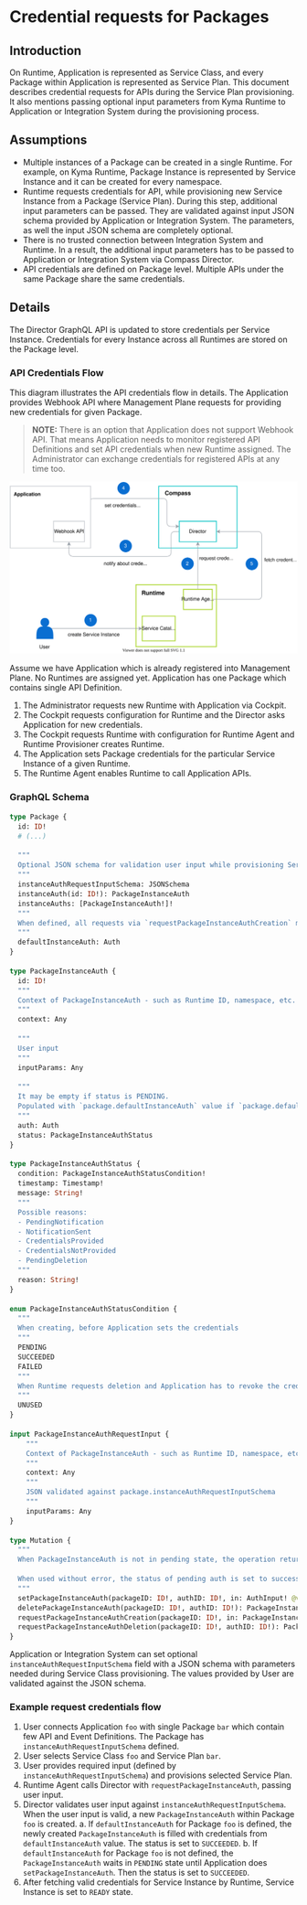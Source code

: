 # Credential requests for Packages

## Introduction

On Runtime, Application is represented as Service Class, and every Package within Application is represented as Service Plan. This document describes credential requests for APIs during the Service Plan provisioning. It also mentions passing optional input parameters from Kyma Runtime to Application or Integration System during the provisioning process.

## Assumptions

- Multiple instances of a Package can be created in a single Runtime. For example, on Kyma Runtime, Package Instance is represented by Service Instance and it can be created for every namespace.
- Runtime requests credentials for API, while provisioning new Service Instance from a Package (Service Plan). During this step, additional input parameters can be passed. They are validated against input JSON schema provided by Application or Integration System. The parameters, as well the input JSON schema are completely optional.
- There is no trusted connection between Integration System and Runtime. In a result, the additional input parameters has to be passed to Application or Integration System via Compass Director.
- API credentials are defined on Package level. Multiple APIs under the same Package share the same credentials.

## Details

The Director GraphQL API is updated to store credentials per Service Instance. Credentials for every Instance across all Runtimes are stored on the Package level.

### API Credentials Flow

This diagram illustrates the API credentials flow in details. The Application provides Webhook API where Management Plane requests for providing new credentials for given Package.

> **NOTE:** There is an option that Application does not support Webhook API. That means Application needs to monitor registered API Definitions and set API credentials when new Runtime assigned. The Administrator can exchange credentials for registered APIs at any time too.

![Application Webhook](./assets/api-credentials-flow.svg)

Assume we have Application which is already registered into Management Plane. No Runtimes are assigned yet. Application has one Package which contains single API Definition.

1. The Administrator requests new Runtime with Application via Cockpit.
2. The Cockpit requests configuration for Runtime and the Director asks Application for new credentials.
3. The Cockpit requests Runtime with configuration for Runtime Agent and Runtime Provisioner creates Runtime.
4. The Application sets Package credentials for the particular Service Instance of a given Runtime.
5. The Runtime Agent enables Runtime to call Application APIs.

### GraphQL Schema

```graphql
type Package {
  id: ID!
  # (...)

  """
  Optional JSON schema for validation user input while provisioning Service Class.
  """
  instanceAuthRequestInputSchema: JSONSchema
  instanceAuth(id: ID!): PackageInstanceAuth
  instanceAuths: [PackageInstanceAuth!]!
  """
  When defined, all requests via `requestPackageInstanceAuthCreation` mutation fallback to defaultInstanceAuth.
  """
  defaultInstanceAuth: Auth
}

type PackageInstanceAuth {
  id: ID!
  """
  Context of PackageInstanceAuth - such as Runtime ID, namespace, etc.
  """
  context: Any

  """
  User input
  """
  inputParams: Any
  
  """
  It may be empty if status is PENDING.
  Populated with `package.defaultInstanceAuth` value if `package.defaultAuth` is defined. If not, Compass notifies Application/Integration System about the Auth request.
  """
  auth: Auth
  status: PackageInstanceAuthStatus
}

type PackageInstanceAuthStatus {
  condition: PackageInstanceAuthStatusCondition!
  timestamp: Timestamp!
  message: String!
  """
  Possible reasons:
  - PendingNotification
  - NotificationSent
  - CredentialsProvided
  - CredentialsNotProvided
  - PendingDeletion
  """
  reason: String!
}

enum PackageInstanceAuthStatusCondition {
  """
  When creating, before Application sets the credentials
  """
  PENDING
  SUCCEEDED
  FAILED
  """
  When Runtime requests deletion and Application has to revoke the credentials
  """
  UNUSED
}

input PackageInstanceAuthRequestInput {
	"""
	Context of PackageInstanceAuth - such as Runtime ID, namespace, etc.
	"""
	context: Any
	"""
	JSON validated against package.instanceAuthRequestInputSchema
	"""
	inputParams: Any
}

type Mutation {
  """
  When PackageInstanceAuth is not in pending state, the operation returns error.

  When used without error, the status of pending auth is set to success.
  """
  setPackageInstanceAuth(packageID: ID!, authID: ID!, in: AuthInput! @validate): PackageInstanceAuth!
  deletePackageInstanceAuth(packageID: ID!, authID: ID!): PackageInstanceAuth!
  requestPackageInstanceAuthCreation(packageID: ID!, in: PackageInstanceAuthRequestInput!): PackageInstanceAuth!
  requestPackageInstanceAuthDeletion(packageID: ID!, authID: ID!): PackageInstanceAuth!
}
```

Application or Integration System can set optional `instanceAuthRequestInputSchema` field with a JSON schema with parameters needed during Service Class provisioning. The values provided by User are validated against the JSON schema.

### Example request credentials flow

1. User connects Application `foo` with single Package `bar` which contain few API and Event Definitions. The Package has `instanceAuthRequestInputSchema` defined.
1. User selects Service Class `foo` and Service Plan `bar`.
1. User provides required input (defined by `instanceAuthRequestInputSchema`) and provisions selected Service Plan.
1. Runtime Agent calls Director with `requestPackageInstanceAuth`, passing user input.
1. Director validates user input against `instanceAuthRequestInputSchema`. When the user input is valid, a new `PackageInstanceAuth` within Package `foo` is created.
   a. If `defaultInstanceAuth` for Package `foo` is defined, the newly created `PackageInstanceAuth` is filled with credentials from `defaultInstanceAuth` value. The status is set to `SUCCEEDED`.
   b. If `defaultInstanceAuth` for Package `foo` is not defined, the `PackageInstanceAuth` waits in `PENDING` state until Application does `setPackageInstanceAuth`. Then the status is set to `SUCCEEDED`.
1. After fetching valid credentials for Service Instance by Runtime, Service Instance is set to `READY` state.
